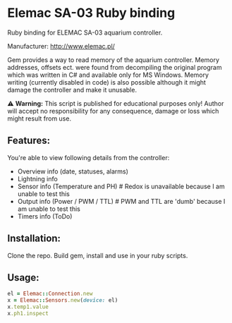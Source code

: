 # Elemac SA-03 Ruby binding 
Ruby binding for ELEMAC SA-03 aquarium controller.

Manufacturer: http://www.elemac.pl/

Gem provides a way to read memory of the aquarium controller. Memory addresses, offsets ect. were found from decompiling the original program which was written in C# and available only for MS Windows. Memory writing (currently disabled in code) is also possible although it might damage the controller and make it unusable.

:warning: **Warning:** This script is published for educational purposes only! Author will accept no responsibility for any consequence, damage or loss which might result from use.

## Features:
You're able to view following details from the controller:
* Overview info (date, statuses, alarms)
* Lightning info
* Sensor info (Temperature and PH) # Redox is unavailable because I am unable to test this
* Output info (Power / PWM / TTL) # PWM and TTL are 'dumb' because I am unable to test this
* Timers info (ToDo)

## Installation:
Clone the repo. Build gem, install and use in your ruby scripts.

## Usage:

```ruby
el = Elemac::Connection.new
x = Elemac::Sensors.new(device: el)
x.temp1.value
x.ph1.inspect
```
